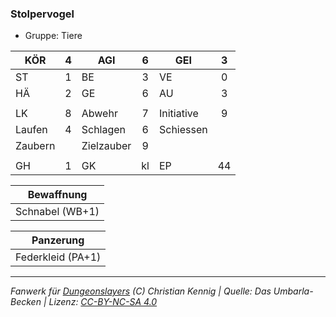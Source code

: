 ### Stolpervogel

- Gruppe: Tiere

| KÖR     |  4  | AGI        |  6  | GEI        |  3  |
| ------- | :-: | ---------- | :-: | ---------- | :-: |
| ST      |  1  | BE         |  3  | VE         |  0  |
| HÄ      |  2  | GE         |  6  | AU         |  3  |
|         |     |            |     |            |     |
| LK      |  8  | Abwehr     |  7  | Initiative |  9  |
| Laufen  |  4  | Schlagen   |  6  | Schiessen  |     |
| Zaubern |     | Zielzauber |  9  |            |     |
|         |     |            |     |            |     |
| GH      |  1  | GK         | kl  | EP         | 44  |

|   Bewaffnung    |
| :-------------: |
| Schnabel (WB+1) |

|     Panzerung     |
| :---------------: |
| Federkleid (PA+1) |

---

_Fanwerk für [Dungeonslayers](https://www.dungeonslayers.net/) (C) Christian Kennig | Quelle: Das Umbarla-Becken | Lizenz: [CC-BY-NC-SA 4.0](https://creativecommons.org/licenses/by-nc-sa/4.0/deed.de)_
